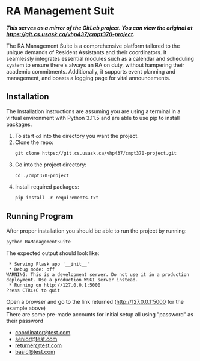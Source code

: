 # RA Management Suit

***This serves as a mirror of the GitLab project. You can view the original at https://git.cs.usask.ca/vhp437/cmpt370-project.***

The RA Management Suite is a comprehensive platform tailored to the unique demands of Resident Assistants and their coordinators. It seamlessly integrates essential modules such as a calendar and scheduling system to ensure there's always an RA on duty, without hampering their academic commitments. Additionally, it supports event planning and management, and boasts a logging page for vital announcements.


## Installation 

The Installation instructions are assuming you are using a terminal in a virtual environment with Python 3.11.5 and are able to use pip to install packages.  
1. To start `cd` into the directory you want the project.
2. Clone the repo: 
    ```console
    git clone https://git.cs.usask.ca/vhp437/cmpt370-project.git
    ```
3. Go into the project directory: 
    ```console
    cd ./cmpt370-project
    ```
4. Install required packages: 
    ```console
    pip install -r requirements.txt
    ```

## Running Program

After proper installation you should be able to run the project by running:   
```console
python RAManagementSuite
 ```   
The expected output should look like: 
```console
 * Serving Flask app '__init__'
 * Debug mode: off
WARNING: This is a development server. Do not use it in a production deployment. Use a production WSGI server instead.
 * Running on http://127.0.0.1:5000
Press CTRL+C to quit
```
Open a browser and go to the link returned (http://127.0.0.1:5000 for the example above)  
There are some pre-made accounts for initial setup all using "password" as their password
* coordinator@test.com
* senior@test.com
* returner@test.com
* basic@test.com

